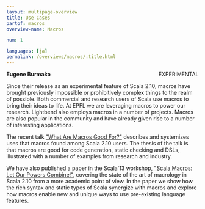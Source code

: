 ```yaml
---
layout: multipage-overview
title: Use Cases
partof: macros
overview-name: Macros

num: 1

languages: [ja]
permalink: /overviews/macros/:title.html
---
```


<span class="tag" style="float: right;">EXPERIMENTAL</span>

**Eugene Burmako**

Since their release as an experimental feature of Scala 2.10, macros have brought previously impossible or prohibitively complex things
to the realm of possible. Both commercial and research users of Scala use macros to bring their ideas to life.
At EPFL we are leveraging macros to power our research. Lightbend also employs macros in a number of projects.
Macros are also popular in the community and have already given rise to a number of interesting applications.

The recent talk ["What Are Macros Good For?"](https://github.com/scalamacros/scalamacros.github.com/blob/5904f7ef88a439c668204b4bf262835e89fb13cb/paperstalks/2014-02-04-WhatAreMacrosGoodFor.pdf)
describes and systemizes uses that macros found among Scala 2.10 users. The thesis of the talk is that macros are good for
code generation, static checking and DSLs, illustrated with a number of examples from research and industry.

We have also published a paper in the Scala'13 workshop,
["Scala Macros: Let Our Powers Combine!"](https://github.com/scalamacros/scalamacros.github.com/blob/5904f7ef88a439c668204b4bf262835e89fb13cb/paperstalks/2013-04-22-LetOurPowersCombine.pdf),
covering the state of the art of macrology in Scala 2.10 from a more academic point of view.
In the paper we show how the rich syntax and static types of Scala synergize with macros and
explore how macros enable new and unique ways to use pre-existing language features.
